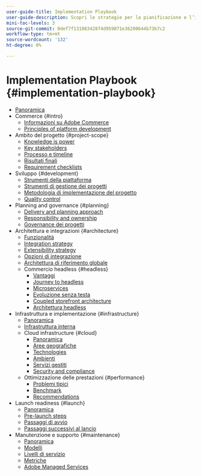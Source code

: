 ```yaml
---
user-guide-title: Implementation Playbook
user-guide-description: Scopri le strategie per la pianificazione e l’implementazione di un sito Adobe Commerce di successo.
mini-toc-levels: 3
source-git-commit: 0def7f131883428f4d959071e36200644b73b7c2
workflow-type: tm+mt
source-wordcount: '132'
ht-degree: 0%

---
```



# Implementation Playbook {#implementation-playbook}

- [Panoramica](overview.md)
- Commerce {#intro}
   - [Informazioni su Adobe Commerce](intro/about-commerce.md)
   - [Principles of platform development](intro/platform-development.md)
- Ambito del progetto {#project-scope}
   - [Knowledge is power](project-scope/knowledge.md)
   - [Key stakeholders](project-scope/key-stakeholders.md)
   - [Processo e timeline](project-scope/process-timeline.md)
   - [Risultati finali](project-scope/deliverables.md)
   - [Requirement checklists](project-scope/requirement-checklists.md)
- Sviluppo {#development}
   - [Strumenti della piattaforma](development/platform-tools.md)
   - [Strumenti di gestione dei progetti](development/project-management-tools.md)
   - [Metodologia di implementazione del progetto](development/delivery.md)
   - [Quality control](development/quality-control.md)
- Planning and governance {#planning}
   - [Delivery and planning approach](planning/delivery.md)
   - [Responsibility and ownership](planning/ownership.md)
   - [Governance dei progetti](planning/governance.md)
- Architettura e integrazioni {#architecture}
   - [Funzionalità](architecture/capabilities.md)
   - [Integration strategy](architecture/integration-strategy.md)
   - [Extensibility strategy](architecture/extensibility-strategy.md)
   - [Opzioni di integrazione](architecture/integration-options.md)
   - [Architettura di riferimento globale](architecture/global-reference.md)
   - Commercio headless {#headless}
      - [Vantaggi](architecture/headless/benefits.md)
      - [Journey to headless](architecture/headless/journey-to-headless.md)
      - [Microservices](architecture/headless/microservices.md)
      - [Evoluzione senza testa](architecture/headless/evolution.md)
      - [Coupled storefront architecture](architecture/headless/legacy-storefront.md)
      - [Architettura headless](architecture/headless/adobe-commerce.md)
- Infrastruttura e implementazione {#infrastructure}
   - [Panoramica](infrastructure/overview.md)
   - [Infrastruttura interna](infrastructure/on-premises.md)
   - Cloud infrastructure {#cloud}
      - [Panoramica](infrastructure/cloud/overview.md)
      - [Aree geografiche](infrastructure/cloud/regions.md)
      - [Technologies](infrastructure/cloud/technology.md)
      - [Ambienti](infrastructure/cloud/environments.md)
      - [Servizi gestiti](infrastructure/cloud/managed-services.md)
      - [Security and compliance](infrastructure/cloud/security.md)
   - Ottimizzazione delle prestazioni {#performance}
      - [Problemi tipici](infrastructure/performance/optimization.md)
      - [Benchmark](infrastructure/performance/benchmarks.md)
      - [Recommendations](infrastructure/performance/recommendations.md)
- Launch readiness {#launch}
   - [Panoramica](launch/overview.md)
   - [Pre-launch steps](launch/pre-launch-steps.md)
   - [Passaggi di avvio](launch/launch-steps.md)
   - [Passaggi successivi al lancio](launch/post-launch-steps.md)
- Manutenzione e supporto {#maintenance}
   - [Panoramica](maintenance/overview.md)
   - [Modelli](maintenance/models.md)
   - [Livelli di servizio](maintenance/service-level-agreements.md)
   - [Metriche](maintenance/metrics.md)
   - [Adobe Managed Services](maintenance/adobe-managed-services.md)
